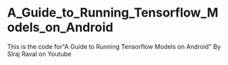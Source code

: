# A_Guide_to_Running_Tensorflow_Models_on_Android
This is the code for"A Guide to Running Tensorflow Models on Android" By SIraj Raval on Youtube
